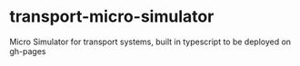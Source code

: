 # transport-micro-simulator
Micro Simulator for transport systems, built in typescript to be deployed on gh-pages
